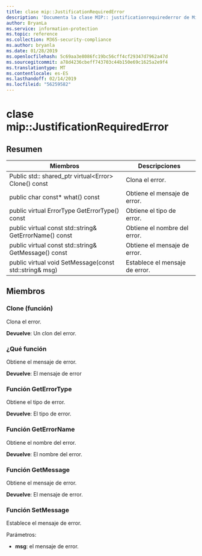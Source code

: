 ```yaml
---
title: clase mip::JustificationRequiredError
description: 'Documenta la clase MIP:: justificationrequirederror de Microsoft Information Protection (MIP) SDK.'
author: BryanLa
ms.service: information-protection
ms.topic: reference
ms.collection: M365-security-compliance
ms.author: bryanla
ms.date: 01/28/2019
ms.openlocfilehash: 5c69aa3e8086fc19bc56cff4cf29347d7962a47d
ms.sourcegitcommit: a78d4236cbeff743703c44b150e69c1625a2e9f4
ms.translationtype: MT
ms.contentlocale: es-ES
ms.lasthandoff: 02/14/2019
ms.locfileid: "56259582"
---
```

# <a name="class-mipjustificationrequirederror"></a>clase mip::JustificationRequiredError 
  
## <a name="summary"></a>Resumen
 Miembros                        | Descripciones                                
--------------------------------|---------------------------------------------
Public std:: shared_ptr virtual\<Error\> Clone() const  |  Clona el error.
public char const* what() const  |  Obtiene el mensaje de error.
public virtual ErrorType GetErrorType() const  |  Obtiene el tipo de error.
public virtual const std::string& GetErrorName() const  |  Obtiene el nombre del error.
public virtual const std::string& GetMessage() const  |  Obtiene el mensaje de error.
public virtual void SetMessage(const std::string& msg)  |  Establece el mensaje de error.
  
## <a name="members"></a>Miembros
  
### <a name="clone-function"></a>Clone (función)
Clona el error.

  
**Devuelve**: Un clon del error.
  
### <a name="what-function"></a>¿Qué función
Obtiene el mensaje de error.

  
**Devuelve**: El mensaje de error
  
### <a name="geterrortype-function"></a>Función GetErrorType
Obtiene el tipo de error.

  
**Devuelve**: El tipo de error.
  
### <a name="geterrorname-function"></a>Función GetErrorName
Obtiene el nombre del error.

  
**Devuelve**: El nombre del error.
  
### <a name="getmessage-function"></a>Función GetMessage
Obtiene el mensaje de error.

  
**Devuelve**: El mensaje de error.
  
### <a name="setmessage-function"></a>Función SetMessage
Establece el mensaje de error.

Parámetros:  
* **msg**: el mensaje de error.


